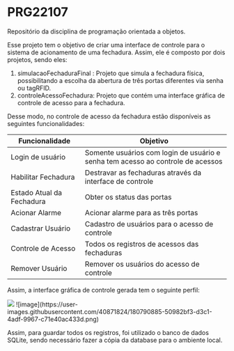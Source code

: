 # PRG22107
Repositório da disciplina de programação orientada a objetos.

Esse projeto tem o objetivo de criar uma interface de controle para o sistema de acionamento de uma fechadura. Assim, ele é composto por dois projetos, sendo eles:

1. simulacaoFechaduraFinal : Projeto que simula a fechadura física, possibilitando a escolha da abertura de três portas diferentes via senha ou tagRFID.
2. controleAcessoFechadura: Projeto que contém uma interface gráfica de controle de acesso para a fechadura.

Desse modo, no controle de acesso da fechadura estão disponíveis as seguintes funcionalidades:

| Funcionalidade            | Objetivo                                                     |
| ------------------------- | ------------------------------------------------------------ |
| Login de usuário          | Somente usuários com login de usuário e senha tem acesso ao controle de acessos |
| Habilitar Fechadura       | Destravar as fechaduras através da interface de controle     |
| Estado Atual da Fechadura | Obter os status das portas                                   |
| Acionar Alarme            | Acionar alarme para as três portas                           |
| Cadastrar Usuário         | Cadastro de usuários para o acesso de controle               |
| Controle de Acesso        | Todos os registros de acessos das fechaduras                 |
| Remover Usuário           | Remover os usuários do acesso de controle                    |

Assim, a interface gráfica de controle gerada tem o seguinte perfil:

<img src= "![interfaceagente](C:\Users\carol\Documents\PRG22107\interfaceagente.png)"/>
![image](https://user-images.githubusercontent.com/40871824/180790885-50982bf3-d3c1-4adf-9967-c71e40ac433d.png)


Assim, para guardar todos os registros, foi utilizado o banco de dados SQLite, sendo necessário fazer a cópia da database para o ambiente local.

